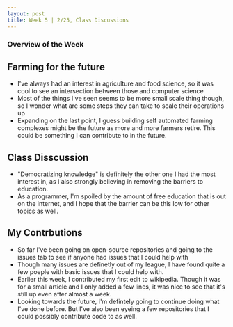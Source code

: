 ```yaml
---
layout: post
title: Week 5 | 2/25, Class Discussions 
---
```


### Overview of the Week

## Farming for the future
* I've always had an interest in agriculture and food science, so it was cool to see an intersection between those and computer science
* Most of the things I've seen seems to be more small scale thing though, so I wonder what are some steps they can take to scale their operations up
* Expanding on the last point, I guess building self automated farming complexes might be the future as more and more farmers retire. This could be something I can contribute to in the future. 

 <!--more-->
## Class Disscussion
* "Democratizing knowledge" is definitely the other one I had the most interest in, as I also strongly believing in removing the barriers to education.
* As a programmer, I'm spoiled by the amount of free education that is out on the internet, and I hope that the barrier can be this low for other topics as well.


## My Contrbutions
* So far I've been going on open-source repositories and going to the issues tab to see if anyone had issues that I could help with
* Though many issues are definetly out of my league, I have found quite a few poeple with basic issues that I could help with.
* Earlier this week, I contributed my first edit to wikipedia. Though it was for a small article and I only added a few lines, it was nice to see that it's still up even after almost a week. 
* Looking towards the future, I'm defintely going to continue doing what I've done before. But I've also been eyeing a few repositories that I could possibly contribute code to as well. 


